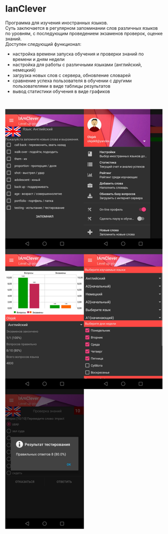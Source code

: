 # IanClever

Программа для изучения иностранных языков.<br/>
Суть заключается в регулярном запоминании слов различных языков по уровням, с последующим проведением экзаменов проверок, оценке знаний.<br/>
Доступен следующий функционал:<br/>
- настройка времени запуска обучения и проверки знаний по времени и дням недели<br/>
- настройка для работы с различными языками (английский, немецкий)<br/>
- загрузка новых слов с сервера, обновление словарей<br/>
- сравнение успеха пользователя в обучении с другими пользователями в виде таблицы результатов<br/>
- вывод статистики обучения в виде графиков<br/>
<br/><br/>
<img src="images/1.jpg" alt="screen" width="250px" align="left" />
<img src="images/2.jpg" alt="screen" width="250px" align="left" />
<img src="images/3.jpg" alt="screen" width="250px" align="left" />
<img src="images/4.jpg" alt="screen" width="250px" align="left" />
<img src="images/5.jpg" alt="screen" width="250px" align="left" />
